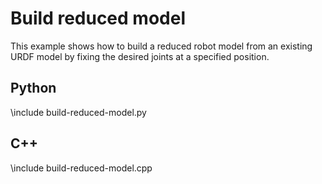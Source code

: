# Build reduced model

This example shows how to build a reduced robot model from an existing URDF model by fixing the desired joints at a specified position.

## Python
\include build-reduced-model.py

## C++
\include build-reduced-model.cpp

